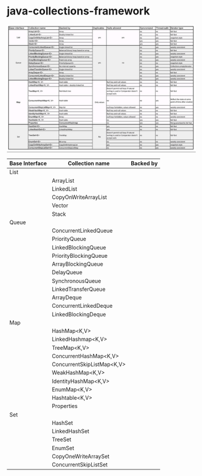 # java-collections-framework


![](collections.jpg)

| Base Interface | Collection name | Backed by |
| --------------- | --------------- | --------------- |
|List|||
|| ArrayList<E> | |
|| LinkedList<E> |  |
|| CopyOnWriteArrayList<E> |  |
|| Vector<E> |  |
|| Stack<E> | |
|Queue||
|| ConcurrentLinkedQueue<E> |
|| PriorityQueue<E> |
|| LinkedBlockingQueue<E> |
|| PriorityBlockingQueue<E> |
|| ArrayBlockingQueue<E> |
|| DelayQueue<E> |
|| SynchronousQueue<E> |
|| LinkedTransferQueue<E> |
|| ArrayDeque<E> |
|| ConcurrentLinkedDeque<E> |
|| LinkedBlockingDeque<E> |
| Map | |
|| HashMap<K,V>
|| LinkedHashmap<K,V>
|| TreeMap<K,V>
|| ConcurrentHashMap<K,V>
|| ConcurrentSkipListMap<K,V>
|| WeakHashMap<K,V>
|| IdentityHashMap<K,V>
|| EnumMap<K,V>
|| Hashtable<K,V>
|| Properties
|Set||
|| HashSet<E> |
|| LinkedHashSet<E> |
|| TreeSet<E> |
|| EnumSet<E> |
|| CopyOneWriteArraySet<E> |
|| ConcurrentSkipListSet<E> |

